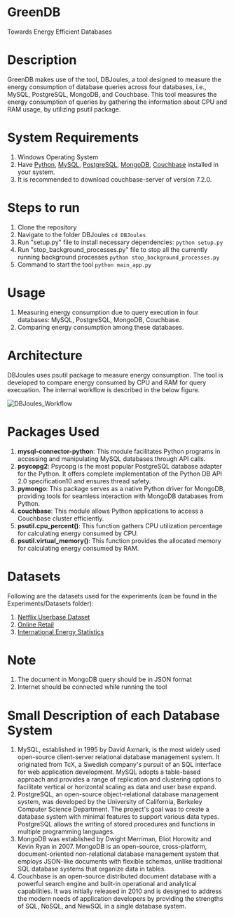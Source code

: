 # GreenDB

Towards Energy Efficient Databases

# Description

GreenDB makes use of the tool, DBJoules, a tool designed to measure the energy consumption of database queries across four databases, i.e., MySQL, PostgreSQL, MongoDB, and Couchbase. This tool measures the energy consumption of queries by gathering the information about CPU and RAM usage, by utilizing psutil package.

# System Requirements

1. Windows Operating System</li>
2. Have <a href="https://www.python.org/downloads/">Python</a>, <a href="https://dev.mysql.com/downloads/installer/">MySQL</a>, <a href="https://www.postgresql.org/download/">PostgreSQL</a>, <a href="https://www.mongodb.com/try/download/community">MongoDB</a>, <a href="https://www.couchbase.com/downloads/?family=couchbase-server">Couchbase</a> installed in your system.</li>
3. It is recommended to download couchbase-server of version 7.2.0.</li>

# Steps to run

1. Clone the repository
2. Navigate to the folder DBJoules ```cd DBJoules```
3. Run "setup.py" file to install necessary dependencies: ```python setup.py```
4. Run "stop_background_processes.py" file to stop all the currently running background processes ```python stop_background_processes.py```
5. Command to start the tool ```python main_app.py```

# Usage

1. Measuring energy consumption due to query execution in four databases: MySQL, PostgreSQL, MongoDB, Couchbase.
2. Comparing energy consumption among these databases.

# Architecture

DBJoules uses psutil package to measure energy consumption. The tool is developed to compare energy consumed by CPU and RAM for query execuation. The internal workflow is described in the below figure.

![DBJoules_Workflow](https://github.com/LellaHemasriSai/GreenDB/assets/91315524/68b5995c-290b-4f0c-906b-def32566e644)

# Packages Used


1. **mysql-connector-python**: This module facilitates Python programs in accessing and manipulating MySQL databases through API calls.
2. **psycopg2**: Psycopg is the most popular PostgreSQL database adapter for the Python. It offers complete implementation of the Python DB API 2.0 specification10 and ensures thread safety.
3. **pymongo**: This package serves as a native Python driver for MongoDB, providing tools for seamless interaction with MongoDB databases from Python.
4. **couchbase**: This module allows Python applications to access a Couchbase cluster efficiently.
5. **psutil.cpu_percent()**: This function gathers CPU utilization percentage for calculating energy consumed by CPU.
6. **psutil.virtual_memory()**: This function provides the allocated memory for calculating energy consumed by RAM.

# Datasets

Following are the datasets used for the experiments (can be found in the Experiments/Datasets folder):

1. <a href="https://www.kaggle.com/datasets/arnavsmayan/netflix-userbase-dataset">Netflix Userbase Dataset</a>
2. <a href="https://archive.ics.uci.edu/dataset/352/online+retail">Online Retail</a>
3. <a href="https://www.kaggle.com/datasets/unitednations/international-energy-statistics">International Energy Statistics</a>

# Note

1. The document in MongoDB query should be in JSON format
2. Internet should be connected while running the tool

# Small Description of each Database System
1. MySQL, established in 1995 by David Axmark, is the most widely used open-source client-server relational database management system. It originated from TcX, a Swedish company's pursuit of an SQL interface for web application development. MySQL adopts a table-based approach and provides a range of replication and clustering options to facilitate vertical or horizontal scaling as data and user base expand.
2. PostgreSQL, an open-source object-relational database management system, was developed by the University of California, Berkeley Computer Science Department. The project's goal was to create a database system with minimal features to support various data types. PostgreSQL allows the writing of stored procedures and functions in multiple programming languages.
3. MongoDB was established by Dwight Merriman, Eliot Horowitz and Kevin Ryan in 2007. MongoDB is an open-source, cross-platform, document-oriented non-relational database management system that employs JSON-like documents with flexible schemas, unlike traditional SQL database systems that organize data in tables.
4. Couchbase is an open-source distributed document database with a powerful search engine and built-in operational and analytical capabilities. It was initially released in 2010 and is designed to address the modern needs of application developers by providing the strengths of SQL, NoSQL, and NewSQL in a single database system. 
